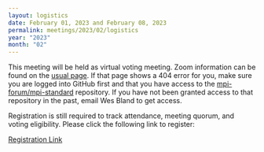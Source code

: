 ```yaml
---
layout: logistics
date: February 01, 2023 and February 08, 2023
permalink: meetings/2023/02/logistics
year: "2023"
month: "02"
---
```



This meeting will be held as virtual voting meeting. Zoom information can be found on the
[usual page](https://github.com/mpi-forum/mpi-standard/wiki/Virtual-Forum-Meeting-Information). If
that page shows a 404 error for you, make sure you are logged into GitHub first and that you have
access to the [mpi-forum/mpi-standard](https://github.com/mpi-forum/mpi-standard) repository. If you
have not been granted access to that repository in the past, email Wes Bland to get access.

Registration is still required to track attendance, meeting quorum, and voting eligibility. Please
click the following link to register:

[Registration Link](https://forms.gle/7q4pUVGGGDUXgZiD9)
